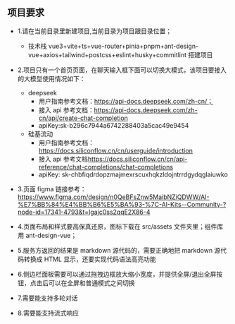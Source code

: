 <!--
 * @Author: changluo
 * @Description:
 * @LastEditors: luc19964 luochang@gopherasset.com
-->

## 项目要求

- 1.请在当前目录里新建项目,当前目录为项目跟目录位置；
  - 技术栈 vue3+vite+ts+vue-router+pinia+pnpm+ant-design-vue+axios+tailwind+postcss+eslint+husky+commitlint 搭建项目
- 2.项目只有一个首页页面，在聊天输入框下面可以切换大模式，该项目要接入的大模型使用情况如下：

  - deepseek
    - 用户指南参考文档：<https://api-docs.deepseek.com/zh-cn/；>
    - 接入 api 参考文档：<https://api-docs.deepseek.com/zh-cn/api/create-chat-completion>
    - apiKey:sk-b296c7944a6742288403a5cac49e9454
  - 硅基流动
    - 用户指南参考文档：<https://docs.siliconflow.cn/cn/userguide/introduction>
    - 接入 api 参考文档<https://docs.siliconflow.cn/cn/api-reference/chat-completions/chat-completions>
    - apiKey: sk-chbfiqdrdopzmajmexrscuxhqkzldojntrrdgydqglaiuwko

- 3.页面 figma 链接参考：<https://www.figma.com/design/n0QeBFsZnw5MaibNZiQDWW/AI-%E7%BB%84%E4%BB%B6%E5%BA%93-%7C-AI-Kits--Community-?node-id=17341-4793&t=Igajc0ss2qqE2X86-4>
- 4.页面布局和样式要高保真还原，图标下载在 src/assets 文件夹里；组件库用 ant-design-vue；
- 5.服务方返回的结果是 markdown 源代码的，需要正确地把 markdown 源代码转换成 HTML 显示，还要实现代码语法高亮功能
- 6.侧边栏面板需要可以通过拖拽边框放大缩小宽度，并提供全屏/退出全屏按钮，点击后可以在全屏和普通模式之间切换
- 7.需要能支持多轮对话
- 8.需要能支持流式响应
